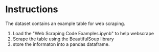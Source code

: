 # Instructions

The dataset contains an example table for web scraping. 

1. Load the "Web Scraping Code Examples.ipynb" to help webscrape
2. Scrape the table using the BeautifulSoup library
3. store the informaton into a pandas dataframe.


